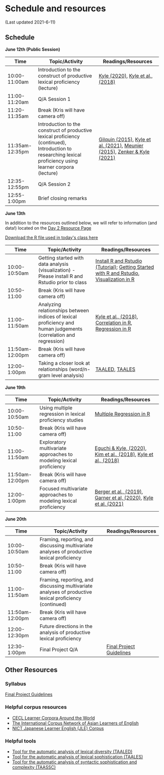 # Schedule and resources
(Last updated 2021-6-11)

## Schedule

**June 12th (Public Session)**

| Time | Topic/Activity | Readings/Resources |
|-----------------|----------------|----------------|
| 10:00-11:00am | Introduction to the construct of productive lexical proficiency (lecture) | [Kyle (2020)](https://github.com/kristopherkyle/TUJ-Full-2021/raw/main/docs/2020%20Kyle%20Measuring%20LexRich%20Chp.pdf), [Kyle et al., (2018)](https://github.com/kristopherkyle/TUJ-Full-2021/raw/main/docs/2018%20Kyle%20Crossley%20Berger%20BRM.pdf)|
| 11:00-11:20am | Q/A Session 1 ||
| 11:20-11:35am | Break (Kris will have camera off) ||
| 11:35am-12:35pm | Introduction to the construct of productive lexical proficiency (continued), Introduction to researching lexical proficiency using learner corpora (lecture) | [Gilquin (2015)](https://github.com/kristopherkyle/TUJ-Full-2021/raw/main/docs/Gilquin%202015%20from_design_to_collection_of_learner_corpora.pdf), [Kyle et al. (2021)](https://github.com/kristopherkyle/TUJ-Full-2021/raw/main/docs/2021%20Kyle%20Crossley%20Jarvis%20LAQ.pdf), [Meunier (2015)](https://github.com/kristopherkyle/TUJ-Full-2021/raw/main/docs/meunier%202015%20developmental_patterns_in_learner_corpora.pdf), [Zenker & Kyle (2021)](https://github.com/kristopherkyle/TUJ-Full-2021/raw/main/docs/2021%20Zenker%20Kyle%20AW.pdf)|
| 12:35-12:55pm | Q/A Session 2 ||
| 12:55-1:00pm | Brief closing remarks ||

**June 13th**

In addition to the resources outlined below, we will refer to information (and data!) located on the [Day 2 Resource Page](Day2.md)

[Download the R file used in today's class here](https://github.com/kristopherkyle/TUJ-Full-2021/raw/main/docs/Day2.R.zip)

| Time | Topic/Activity | Readings/Resources |
|-----------------|----------------|----------------|
| 10:00-10:50am | Getting started with data analysis (visualization) - Please install R and Rstudio prior to class | [Install R and Rstudio (Tutorial)](https://www.datacamp.com/community/tutorials/installing-R-windows-mac-ubuntu); [Getting Started with R and Rstudio](https://kristopherkyle.github.io/IntroQuantALRM/1_Getting_started.html), [Visualization in R](https://kristopherkyle.github.io/IntroQuantALRM/2_getting_started_vis_data.html) |
| 10:50-11:00| Break (Kris will have camera off) | |
| 11:00-11:50am | Analyzing relationships between indices of lexical proficiency and human judgements (correlation and regression)|[Kyle et al., (2018)](https://github.com/kristopherkyle/TUJ-Full-2021/raw/main/docs/2018%20Kyle%20Crossley%20Berger%20BRM.pdf), [Correlation in R](https://kristopherkyle.github.io/IntroQuantALRM/9_Correlations.html), [Regression in R](https://kristopherkyle.github.io/IntroQuantALRM/10_Simple_Regression.html)|
| 11:50am-12:00pm | Break (Kris will have camera off) | |
| 12:00-1:00pm | Taking a closer look at relationships (word/n-gram level analysis)| [TAALED](https://www.linguisticanalysistools.org/taaled.html), [TAALES](https://www.linguisticanalysistools.org/taales.html)|

**June 19th**

| Time | Topic/Activity | Readings/Resources |
|-----------------|----------------|----------------|
| 10:00-10:50am |Using multiple regression in lexical proficiency studies | [Multiple Regression in R](https://kristopherkyle.github.io/IntroQuantALRM/11_Multiple_Regression.html)|
| 10:50-11:00| Break (Kris will have camera off) |
| 11:00-11:50am | Exploratory multivariate approaches to modeling lexical proficiency  | [Eguchi & Kyle, (2020)](https://github.com/kristopherkyle/TUJ-Full-2021/raw/main/docs/2020%20Eguchi%20Kyle%20MLJ.pdf), [Kim et al., (2018)](https://github.com/kristopherkyle/TUJ-Full-2021/raw/main/docs/2018%20Kim%20Crossley%20Kyle%20MLJ.pdf), [Kyle et al., (2018)](https://github.com/kristopherkyle/TUJ-Full-2021/raw/main/docs/2018%20Kyle%20Crossley%20Berger%20BRM.pdf) |
| 11:50am-12:00pm | Break (Kris will have camera off) |
| 12:00-1:00pm | Focused multivariate approaches to modeling lexical proficiency | [Berger et al., (2019)](https://github.com/kristopherkyle/TUJ-Full-2021/raw/main/docs/2019%20Berger%20Crossley%20Kyle%20AL.pdf), [Garner et al, (2020)](https://github.com/kristopherkyle/TUJ-Full-2021/raw/main/docs/2020%20Garner%20Crossley%20Kyle%20IRAL.pdf), [Kyle et al. (2021)](https://github.com/kristopherkyle/TUJ-Full-2021/raw/main/docs/2021%20Kyle%20Crossley%20Jarvis%20LAQ.pdf) |

**June 20th**

| Time | Topic/Activity | Readings/Resources |
|-----------------|----------------|----------------|
| 10:00-10:50am |Framing, reporting, and discussing multivariate analyses of productive lexical proficiency | |
| 10:50-11:00| Break (Kris will have camera off) |
| 11:00-11:50am |Framing, reporting, and discussing multivariate analyses of productive lexical proficiency (continued) | |
| 11:50am-12:00pm | Break (Kris will have camera off) |
| 12:00-12:30pm | Future directions in the analysis of productive lexical proficiency | |
| 12:30-1:00pm | Final Project Q/A| [Final Project Guidelines](https://github.com/kristopherkyle/TUJ-Public-2021/raw/main/docs/Distinguished%20Lecturer%20Series%20Project_Kyle_2021.doc) |

## Other Resources

### Syllabus
[Final Project Guidelines](https://github.com/kristopherkyle/TUJ-Public-2021/raw/main/docs/Distinguished%20Lecturer%20Series%20Project_Kyle_2021.doc)

### Helpful corpus resources
- [CECL Learner Corpora Around the World](https://uclouvain.be/en/research-institutes/ilc/cecl/learner-corpora-around-the-world.html)
- [The International Corpus Network of Asian Learners of English](http://language.sakura.ne.jp/icnale/)
- [NICT Japanese Learner English (JLE) Corpus](https://alaginrc.nict.go.jp/nict_jle/index_E.html)

### Helpful tools
- [Tool for the automatic analysis of lexical diversity (TAALED)](https://www.linguisticanalysistools.org/taaled.html)
- [Tool for the automatic analysis of lexical sophistication (TAALES)](https://www.linguisticanalysistools.org/taales.html)
- [Tool for the automatic analysis of syntactic sophistication and complexity (TAASSC)](https://www.linguisticanalysistools.org/taassc.html)
